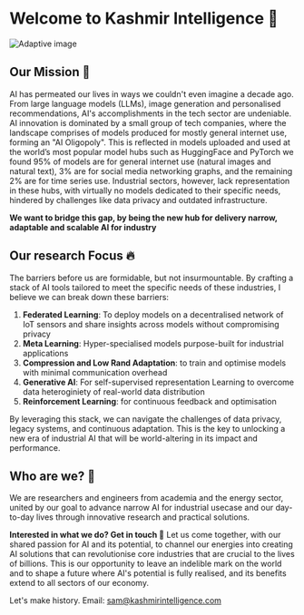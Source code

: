 # Welcome to Kashmir Intelligence 👋

<picture>
  <source media="(prefers-color-scheme: dark)" srcset="profile/images/Horizontal-Black-Invert.png">
  <source media="(prefers-color-scheme: light)" srcset="profile/images/Horizontal-Red.png">
  <img alt="Adaptive image">
</picture>

## Our Mission 🚀

AI has permeated our lives in ways we couldn't even imagine a decade ago. From large language models (LLMs), image generation and personalised recommendations, AI's accomplishments in the tech sector are undeniable. AI innovation is dominated by a small group of tech companies, where the landscape comprises of models produced for mostly general internet use, forming an "AI Oligopoly". This is reflected in models uploaded and used at the world’s most popular model hubs such as HuggingFace and PyTorch we found 95% of models are for general internet use (natural images and natural text), 3% are for social media networking graphs, and the remaining 2% are for time series use. Industrial sectors, however, lack representation in these hubs, with virtually no models dedicated to their specific needs, hindered by challenges like data privacy and outdated infrastructure.

**We want to bridge this gap, by being the new hub for delivery narrow, adaptable and scalable AI for industry**

## Our research Focus 🔥
The barriers before us are formidable, but not insurmountable. By crafting a stack of AI tools tailored to meet the specific needs of these industries, I believe we can break down these barriers:
1. **Federated Learning**: To deploy models on a decentralised network of IoT sensors and share insights across models without compromising privacy
2. **Meta Learning**: Hyper-specialised models purpose-built for industrial applications
3. **Compression and Low Rand Adaptation**: to train and optimise models with minimal communication overhead
4. **Generative AI**: For self-supervised representation Learning to overcome data heteroginiety of real-world data distribution
5. **Reinforcement Learning**: for continuous feedback and optimisation

By leveraging this stack, we can navigate the challenges of data privacy, legacy systems, and continuous adaptation. This is the key to unlocking a new era of industrial AI that will be world-altering in its impact and performance.

## Who are we? 🤘

We are researchers and engineers from academia and the energy sector, united by our goal to advance narrow AI for industrial usecase and our day-to-day lives through innovative research and practical solutions. 

**Interested in what we do? Get in touch 🤙**
Let us come together, with our shared passion for AI and its potential, to channel our energies into creating AI solutions that can revolutionise core industries that are crucial to the lives of billions. This is our opportunity to leave an indelible mark on the world and to shape a future where AI's potential is fully realised, and its benefits extend to all sectors of our economy.

Let's make history.
Email: sam@kashmirintelligence.com
